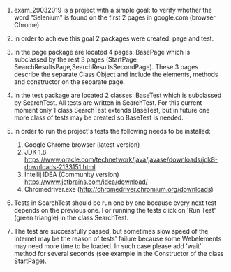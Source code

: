 
1. exam_29032019 is a project with a simple goal: to verify whether the word "Selenium" is found on the first 2 pages in google.com (browser Chrome).
2. In order to achieve this goal 2 packages were created: page and test.
3. In the page package are located 4 pages: BasePage which is subclassed by the rest 3 pages (StartPage, SearchResultsPage,SearchResultsSecondPage). These 3 pages describe the separate Class Object and include the elements, methods and constructor on the separate page.
4. In the test package are located 2 classes: BaseTest which is subclassed by SearchTest. All tests are written in SearchTest. For this current moment only 1 class SearchTest extends BaseTest, but in future one more class of tests may be created so BaseTest is needed.

5. In order to run the project's tests the following needs to be installed:
      1. Google Chrome browser (latest version)
      2. JDK 1.8
      https://www.oracle.com/technetwork/java/javase/downloads/jdk8-downloads-2133151.html
      3. Intellij IDEA (Community version)
      https://www.jetbrains.com/idea/download/
      4. Chromedriver.exe (http://chromedriver.chromium.org/downloads)

6. Tests in SearchTest should be run one by one because every next test depends on the previous one. For running the tests click on 'Run Test' (green triangle) in the class SearchTest.
7. The test are successfully passed, but sometimes slow speed of the Internet may be the reason of tests' failure because some Webelements may need more time to be loaded. In such case please add 'wait' method for several seconds (see example in the Constructor of the class StartPage).


